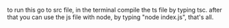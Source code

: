 to run this go to src file, in the terminal compile the ts file by typing tsc. after that you can use the js file with node, by typing "node index.js", that's all.
